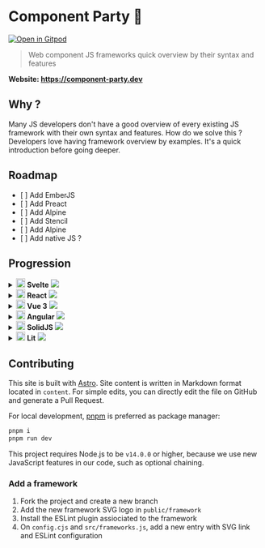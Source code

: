 # Component Party 🎉

[![Open in Gitpod](https://shields.io/badge/Open%20in-Gitpod-green?logo=Gitpod)](https://gitpod.io/#https://github.com/matschik/component-party)

> Web component JS frameworks quick overview by their syntax and features

**Website: https://component-party.dev**

## Why ?

Many JS developers don't have a good overview of every existing JS framework with their own syntax and features.
How do we solve this ? Developers love having framework overview by examples. It's a quick introduction before going deeper.

## Roadmap

- \[ ] Add EmberJS
- \[ ] Add Preact
- \[ ] Add Alpine
- \[ ] Add Stencil
- \[ ] Add Alpine
- \[ ] Add native JS ?

## Progression

<details>
        <summary>
            <img width="18" height="18" src="https://raw.githubusercontent.com/matschik/component-party/main/public/framework/svelte.svg" />
            <b>Svelte</b>
            <img src="https://us-central1-progress-markdown.cloudfunctions.net/progress/100" /></summary>

- [x] Reactivity
  - [x] Declare state
  - [x] Update state
  - [x] Computed state
- [x] Templating
  - [x] Minimal template
  - [x] Styling
  - [x] Loop
  - [x] Event click
  - [x] Dom ref
  - [x] Conditional
- [x] Lifecycle
  - [x] On mount
  - [x] On unmount
- [x] Component composition
  - [x] Props
  - [x] Emit to parent
  - [x] Slot
  - [x] Slot fallback
- [x] Form input
  - [x] Input text
  - [x] Checkbox
  - [x] Radio
  - [x] Select
- [x] Webapp features
  - [x] Routing
  - [x] Router link

</details><details>
        <summary>
            <img width="18" height="18" src="https://raw.githubusercontent.com/matschik/component-party/main/public/framework/react.svg" />
            <b>React</b>
            <img src="https://us-central1-progress-markdown.cloudfunctions.net/progress/100" /></summary>

- [x] Reactivity
  - [x] Declare state
  - [x] Update state
  - [x] Computed state
- [x] Templating
  - [x] Minimal template
  - [x] Styling
  - [x] Loop
  - [x] Event click
  - [x] Dom ref
  - [x] Conditional
- [x] Lifecycle
  - [x] On mount
  - [x] On unmount
- [x] Component composition
  - [x] Props
  - [x] Emit to parent
  - [x] Slot
  - [x] Slot fallback
- [x] Form input
  - [x] Input text
  - [x] Checkbox
  - [x] Radio
  - [x] Select
- [x] Webapp features
  - [x] Routing
  - [x] Router link

</details><details>
        <summary>
            <img width="18" height="18" src="https://raw.githubusercontent.com/matschik/component-party/main/public/framework/vue.svg" />
            <b>Vue 3</b>
            <img src="https://us-central1-progress-markdown.cloudfunctions.net/progress/100" /></summary>

- [x] Reactivity
  - [x] Declare state
  - [x] Update state
  - [x] Computed state
- [x] Templating
  - [x] Minimal template
  - [x] Styling
  - [x] Loop
  - [x] Event click
  - [x] Dom ref
  - [x] Conditional
- [x] Lifecycle
  - [x] On mount
  - [x] On unmount
- [x] Component composition
  - [x] Props
  - [x] Emit to parent
  - [x] Slot
  - [x] Slot fallback
- [x] Form input
  - [x] Input text
  - [x] Checkbox
  - [x] Radio
  - [x] Select
- [x] Webapp features
  - [x] Routing
  - [x] Router link

</details><details>
        <summary>
            <img width="18" height="18" src="https://raw.githubusercontent.com/matschik/component-party/main/public/framework/angular.svg" />
            <b>Angular</b>
            <img src="https://us-central1-progress-markdown.cloudfunctions.net/progress/100" /></summary>

- [x] Reactivity
  - [x] Declare state
  - [x] Update state
  - [x] Computed state
- [x] Templating
  - [x] Minimal template
  - [x] Styling
  - [x] Loop
  - [x] Event click
  - [x] Dom ref
  - [x] Conditional
- [x] Lifecycle
  - [x] On mount
  - [x] On unmount
- [x] Component composition
  - [x] Props
  - [x] Emit to parent
  - [x] Slot
  - [x] Slot fallback
- [x] Form input
  - [x] Input text
  - [x] Checkbox
  - [x] Radio
  - [x] Select
- [x] Webapp features
  - [x] Routing
  - [x] Router link

</details><details>
        <summary>
            <img width="18" height="18" src="https://raw.githubusercontent.com/matschik/component-party/main/public/framework/solid.svg" />
            <b>SolidJS</b>
            <img src="https://us-central1-progress-markdown.cloudfunctions.net/progress/91" /></summary>

- [x] Reactivity
  - [x] Declare state
  - [x] Update state
  - [x] Computed state
- [x] Templating
  - [x] Minimal template
  - [x] Styling
  - [x] Loop
  - [x] Event click
  - [x] Dom ref
  - [x] Conditional
- [x] Lifecycle
  - [x] On mount
  - [x] On unmount
- [x] Component composition
  - [x] Props
  - [x] Emit to parent
  - [x] Slot
  - [x] Slot fallback
- [x] Form input
  - [x] Input text
  - [x] Checkbox
  - [x] Radio
  - [x] Select
- [ ] Webapp features
  - [ ] Routing
  - [ ] Router link

</details><details>
        <summary>
            <img width="18" height="18" src="https://raw.githubusercontent.com/matschik/component-party/main/public/framework/lit.svg" />
            <b>Lit</b>
            <img src="https://us-central1-progress-markdown.cloudfunctions.net/progress/5" /></summary>

- [ ] Reactivity
  - [x] Declare state
  - [ ] Update state
  - [ ] Computed state
- [ ] Templating
  - [ ] Minimal template
  - [ ] Styling
  - [ ] Loop
  - [ ] Event click
  - [ ] Dom ref
  - [ ] Conditional
- [ ] Lifecycle
  - [ ] On mount
  - [ ] On unmount
- [ ] Component composition
  - [ ] Props
  - [ ] Emit to parent
  - [ ] Slot
  - [ ] Slot fallback
- [ ] Form input
  - [ ] Input text
  - [ ] Checkbox
  - [ ] Radio
  - [ ] Select
- [ ] Webapp features
  - [ ] Routing
  - [ ] Router link

</details>

## Contributing

This site is built with [Astro](https://docs.astro.build). Site content is written in Markdown format located in `content`. For simple edits, you can directly edit the file on GitHub and generate a Pull Request.

For local development, [pnpm](https://pnpm.io/) is preferred as package manager:

```bash
pnpm i
pnpm run dev
```

This project requires Node.js to be `v14.0.0` or higher, because we use new JavaScript features in our code, such as optional chaining.

### Add a framework

1.  Fork the project and create a new branch
2.  Add the new framework SVG logo in `public/framework`
3.  Install the ESLint plugin assiociated to the framework
4.  On `config.cjs` and `src/frameworks.js`, add a new entry with SVG link and ESLint configuration
